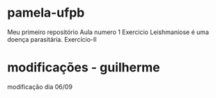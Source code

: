 # pamela-ufpb
Meu primeiro repositório
Aula  numero 1
Exercicio
Leishmaniose é uma doença parasitária.
Exercício-II

# modificações - guilherme 
modificação dia 06/09 
